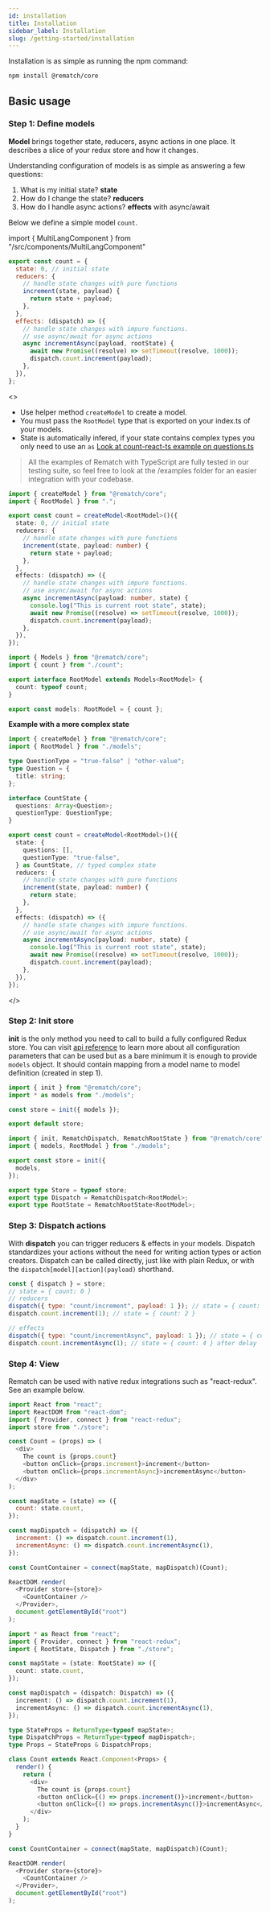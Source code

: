 ```yaml
---
id: installation
title: Installation
sidebar_label: Installation
slug: /getting-started/installation
---
```


Installation is as simple as running the npm command:

```bash npm2yarn
npm install @rematch/core
```

## Basic usage

### Step 1: Define models

**Model** brings together state, reducers, async actions in one place. It describes a slice of your redux store and how it changes.

Understanding configuration of models is as simple as answering a few questions:

1. What is my initial state? **state**
2. How do I change the state? **reducers**
3. How do I handle async actions? **effects** with async/await

Below we define a simple model `count`.

import { MultiLangComponent } from "/src/components/MultiLangComponent"

<MultiLangComponent>

```js
export const count = {
  state: 0, // initial state
  reducers: {
    // handle state changes with pure functions
    increment(state, payload) {
      return state + payload;
    },
  },
  effects: (dispatch) => ({
    // handle state changes with impure functions.
    // use async/await for async actions
    async incrementAsync(payload, rootState) {
      await new Promise((resolve) => setTimeout(resolve, 1000));
      dispatch.count.increment(payload);
    },
  }),
};
```

<>

- Use helper method `createModel` to create a model.
- You must pass the `RootModel` type that is exported on your index.ts of your models.
- State is automatically infered, if your state contains complex types you only need to use an `as` [Look at count-react-ts example on questions.ts](https://github.com/rematch/rematch/blob/main/examples/count-react-ts/src/models/questions.ts)

> All the examples of Rematch with TypeScript are fully tested in our testing suite, so feel free to look at the /examples folder for an easier integration with your codebase.

```ts title="./models/count.ts"
import { createModel } from "@rematch/core";
import { RootModel } from ".";

export const count = createModel<RootModel>()({
  state: 0, // initial state
  reducers: {
    // handle state changes with pure functions
    increment(state, payload: number) {
      return state + payload;
    },
  },
  effects: (dispatch) => ({
    // handle state changes with impure functions.
    // use async/await for async actions
    async incrementAsync(payload: number, state) {
      console.log("This is current root state", state);
      await new Promise((resolve) => setTimeout(resolve, 1000));
      dispatch.count.increment(payload);
    },
  }),
});
```

```ts title="./models/index.ts"
import { Models } from "@rematch/core";
import { count } from "./count";

export interface RootModel extends Models<RootModel> {
  count: typeof count;
}

export const models: RootModel = { count };
```

**Example with a more complex state**

```ts
import { createModel } from "@rematch/core";
import { RootModel } from "./models";

type QuestionType = "true-false" | "other-value";
type Question = {
  title: string;
};

interface CountState {
  questions: Array<Question>;
  questionType: QuestionType;
}

export const count = createModel<RootModel>()({
  state: {
    questions: [],
    questionType: "true-false",
  } as CountState, // typed complex state
  reducers: {
    // handle state changes with pure functions
    increment(state, payload: number) {
      return state;
    },
  },
  effects: (dispatch) => ({
    // handle state changes with impure functions.
    // use async/await for async actions
    async incrementAsync(payload: number, state) {
      console.log("This is current root state", state);
      await new Promise((resolve) => setTimeout(resolve, 1000));
      dispatch.count.increment(payload);
    },
  }),
});
```

</>

</MultiLangComponent>

### Step 2: Init store

**init** is the only method you need to call to build a fully configured Redux store. You can visit [api reference](/docs/api-reference) to learn more about all configuration parameters that can be used but as a bare minimum it is enough to provide `models` object. It should contain mapping from a model name to model definition (created in step 1).

<MultiLangComponent>

```js title="store.js"
import { init } from "@rematch/core";
import * as models from "./models";

const store = init({ models });

export default store;
```

```ts title="store.ts"
import { init, RematchDispatch, RematchRootState } from "@rematch/core";
import { models, RootModel } from "./models";

export const store = init({
  models,
});

export type Store = typeof store;
export type Dispatch = RematchDispatch<RootModel>;
export type RootState = RematchRootState<RootModel>;
```

</MultiLangComponent>

### Step 3: Dispatch actions

With **dispatch** you can trigger reducers & effects in your models. Dispatch standardizes your actions without the need for writing action types or action creators. Dispatch can be called directly, just like with plain Redux, or with the `dispatch[model][action](payload)` shorthand.

```js
const { dispatch } = store;
// state = { count: 0 }
// reducers
dispatch({ type: "count/increment", payload: 1 }); // state = { count: 1 }
dispatch.count.increment(1); // state = { count: 2 }

// effects
dispatch({ type: "count/incrementAsync", payload: 1 }); // state = { count: 3 } after delay
dispatch.count.incrementAsync(1); // state = { count: 4 } after delay
```

### Step 4: View

Rematch can be used with native redux integrations such as "react-redux". See an example below.

<MultiLangComponent>

```js title="App.js"
import React from "react";
import ReactDOM from "react-dom";
import { Provider, connect } from "react-redux";
import store from "./store";

const Count = (props) => (
  <div>
    The count is {props.count}
    <button onClick={props.increment}>increment</button>
    <button onClick={props.incrementAsync}>incrementAsync</button>
  </div>
);

const mapState = (state) => ({
  count: state.count,
});

const mapDispatch = (dispatch) => ({
  increment: () => dispatch.count.increment(1),
  incrementAsync: () => dispatch.count.incrementAsync(1),
});

const CountContainer = connect(mapState, mapDispatch)(Count);

ReactDOM.render(
  <Provider store={store}>
    <CountContainer />
  </Provider>,
  document.getElementById("root")
);
```

```ts title="App.tsx"
import * as React from "react";
import { Provider, connect } from "react-redux";
import { RootState, Dispatch } from "./store";

const mapState = (state: RootState) => ({
  count: state.count,
});

const mapDispatch = (dispatch: Dispatch) => ({
  increment: () => dispatch.count.increment(1),
  incrementAsync: () => dispatch.count.incrementAsync(1),
});

type StateProps = ReturnType<typeof mapState>;
type DispatchProps = ReturnType<typeof mapDispatch>;
type Props = StateProps & DispatchProps;

class Count extends React.Component<Props> {
  render() {
    return (
      <div>
        The count is {props.count}
        <button onClick={() => props.increment()}>increment</button>
        <button onClick={() => props.incrementAsync()}>incrementAsync</button>
      </div>
    );
  }
}

const CountContainer = connect(mapState, mapDispatch)(Count);

ReactDOM.render(
  <Provider store={store}>
    <CountContainer />
  </Provider>,
  document.getElementById("root")
);
```

</MultiLangComponent>
